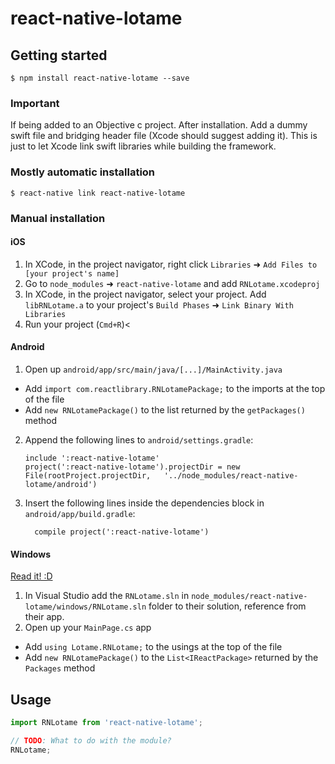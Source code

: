 
# react-native-lotame

## Getting started

`$ npm install react-native-lotame --save`

### Important
If being added to an Objective c project. After installation. Add a dummy swift file and bridging header file (Xcode should suggest adding it). This is just to let Xcode link swift libraries while building the framework.

### Mostly automatic installation

`$ react-native link react-native-lotame`

### Manual installation


#### iOS

1. In XCode, in the project navigator, right click `Libraries` ➜ `Add Files to [your project's name]`
2. Go to `node_modules` ➜ `react-native-lotame` and add `RNLotame.xcodeproj`
3. In XCode, in the project navigator, select your project. Add `libRNLotame.a` to your project's `Build Phases` ➜ `Link Binary With Libraries`
4. Run your project (`Cmd+R`)<

#### Android

1. Open up `android/app/src/main/java/[...]/MainActivity.java`
  - Add `import com.reactlibrary.RNLotamePackage;` to the imports at the top of the file
  - Add `new RNLotamePackage()` to the list returned by the `getPackages()` method
2. Append the following lines to `android/settings.gradle`:
  	```
  	include ':react-native-lotame'
  	project(':react-native-lotame').projectDir = new File(rootProject.projectDir, 	'../node_modules/react-native-lotame/android')
  	```
3. Insert the following lines inside the dependencies block in `android/app/build.gradle`:
  	```
      compile project(':react-native-lotame')
  	```

#### Windows
[Read it! :D](https://github.com/ReactWindows/react-native)

1. In Visual Studio add the `RNLotame.sln` in `node_modules/react-native-lotame/windows/RNLotame.sln` folder to their solution, reference from their app.
2. Open up your `MainPage.cs` app
  - Add `using Lotame.RNLotame;` to the usings at the top of the file
  - Add `new RNLotamePackage()` to the `List<IReactPackage>` returned by the `Packages` method


## Usage
```javascript
import RNLotame from 'react-native-lotame';

// TODO: What to do with the module?
RNLotame;
```
  
